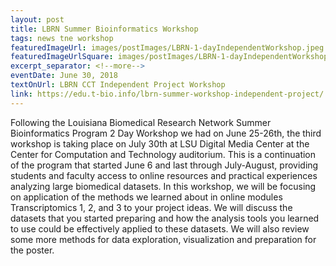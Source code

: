 ```yaml
---
layout: post
title: LBRN Summer Bioinformatics Workshop
tags: news tne workshop
featuredImageUrl: images/postImages/LBRN-1-dayIndependentWorkshop.jpeg
featuredImageUrlSquare: images/postImages/LBRN-1-dayIndependentWorkshop-thmb.jpeg
excerpt_separator: <!--more-->
eventDate: June 30, 2018
textOnUrl: LBRN CCT Independent Project Workshop
link: https://edu.t-bio.info/lbrn-summer-workshop-independent-project/
---
```

<p>Following the Louisiana Biomedical Research Network Summer Bioinformatics Program 2 Day Workshop we had on June 25-26th, the third workshop is taking place on July 30th at LSU Digital Media Center at the Center for Computation and Technology auditorium. This is a continuation of the program that started June 6 and last through July-August, providing students and faculty access to online resources and <!--more-->practical experiences analyzing large biomedical datasets. In this workshop, we will be focusing on application of the methods we learned about in online modules Transcriptomics 1, 2, and 3 to your project ideas. We will discuss the datasets that you started preparing and how the analysis tools you learned to use could be effectively applied to these datasets. We will also review some more methods for data exploration, visualization and preparation for the poster.</p>
